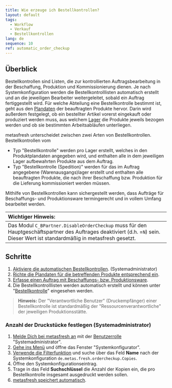 ```yaml
---
title: Wie erzeuge ich Bestellkontrollen?
layout: default
tags:
  - Workflow
  - Verkauf
  - Bestellkontrollen
lang: de
sequence: 10
ref: automatic_order_checkup
---
```


## Überblick
Bestellkontrollen sind Listen, die zur kontrollierten Auftragsbearbeitung in der Beschaffung, Produktion und Kommissionierung dienen. Je nach Systemkonfiguration werden die Bestellkontrolllisten automatisch erstellt und an die jeweiligen Bearbeiter weitergeleitet, sobald ein Auftrag fertiggestellt wird. Für welche Abteilung eine Bestellkontrolle bestimmt ist, geht aus den [Plandaten](Produktplandaten) der beauftragten Produkte hervor. Darin wird außerdem festgelegt, ob ein bestellter Artikel vorerst eingekauft oder produziert werden muss, aus welchem [Lager](Neues_Lager_anlegen) die Produkte jeweils bezogen werden und ob sie bestimmten Arbeitsabläufen unterliegen.

metasfresh unterscheidet zwischen zwei Arten von Bestellkontrollen. Bestellkontrollen vom
- Typ "Bestellkontrolle" werden pro Lager erstellt, welches in den Produktplandaten angegeben wird, und enthalten alle in dem jeweiligen Lager aufbewahrten Produkte aus dem Auftrag.
- Typ "Bestellkontrolle (Spedition)" werden für das im Auftrag angegebene (Warenausgangs)lager erstellt und enthalten alle beauftragten Produkte, die nach ihrer Beschaffung bzw. Produktion für die Lieferung kommissioniert werden müssen.

Mithilfe von Bestellkontrollen kann sichergestellt werden, dass Aufträge für Beschaffungs- und Produktionsware termingerecht und in vollem Umfang bearbeitet werden.

| **Wichtiger Hinweis:** |
| :--- |
| Das Modul `C_BPartner.DisableOrderCheckup` muss für den Hauptgeschäftspartner des Auftrages deaktiviert (d.h. =`N`) sein. Dieser Wert ist standardmäßig in metasfresh gesetzt. |

## Schritte
1. [Aktiviere die automatischen Bestellkontrollen](Automatische_Bestellkontrollen_aktivieren). (Systemadministrator)
1. [Richte die Plandaten für die betreffenden Produkte entsprechend ein](Produktplandaten).
1. [Erfasse einen Auftrag mit Beschaffungs- bzw. Produktionsware](Auftrag_erfassen).
1. Die Bestellkontrolllisten werden automatisch erstellt und können unter "[Bestellkontrolle](Menu)" eingesehen werden.
 >**Hinweis:** Der "Verantwortliche Benutzer" (Druckempfänger) einer Bestellkontrolle ist standardmäßig der "Ressourcenverantwortliche" der jeweiligen Produktionsstätte.

### Anzahl der Druckstücke festlegen (Systemadministrator)
1. [Melde Dich bei metasfresh an](Anmeldung) mit der [Benutzerrolle](NeueBenutzerrolle) "Systemadministrator".
1. [Gehe ins Menü](Menu) und öffne das Fenster "Systemkonfigurator".
1. [Verwende die Filterfunktion](Filterfunktion) und suche über das Feld **Name** nach der Systemkonfiguration `de.metas.fresh.ordercheckup.Copies`.
1. Öffne den Systemkonfigurationseintrag.
1. Trage in das Feld **Suchschlüssel** die Anzahl der Kopien ein, die pro Bestellkontrolle insgesamt ausgedruckt werden sollen.
1. [metasfresh speichert automatisch](Speicheranzeige).
